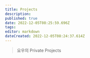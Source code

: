 ```yaml
---
title: Projects
description: 
published: true
date: 2022-12-05T08:25:59.696Z
tags: 
editor: markdown
dateCreated: 2022-12-05T08:24:37.614Z
---
```


> 요우의 Private Projects